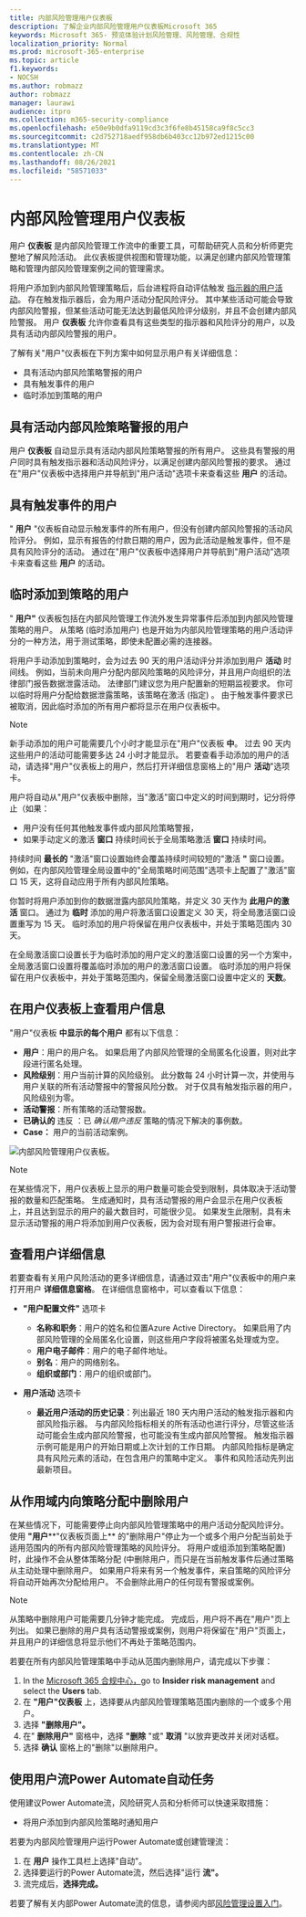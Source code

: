 ```yaml
---
title: 内部风险管理用户仪表板
description: 了解企业内部风险管理用户仪表板Microsoft 365
keywords: Microsoft 365- 预览体验计划风险管理、风险管理、合规性
localization_priority: Normal
ms.prod: microsoft-365-enterprise
ms.topic: article
f1.keywords:
- NOCSH
ms.author: robmazz
author: robmazz
manager: laurawi
audience: itpro
ms.collection: m365-security-compliance
ms.openlocfilehash: e50e9b0dfa9119cd3c3f6fe8b45158ca9f8c5cc3
ms.sourcegitcommit: c2d752718aedf958db6b403cc12b972ed1215c00
ms.translationtype: MT
ms.contentlocale: zh-CN
ms.lasthandoff: 08/26/2021
ms.locfileid: "58571033"
---
```

# <a name="insider-risk-management-users-dashboard"></a>内部风险管理用户仪表板

用户 **仪表板** 是内部风险管理工作流中的重要工具，可帮助研究人员和分析师更完整地了解风险活动。 此仪表板提供视图和管理功能，以满足创建内部风险管理策略和管理内部风险管理案例之间的管理需求。

将用户添加到内部风险管理策略后，后台进程将自动评估触发 [指示器的用户活动](insider-risk-management-settings.md#indicators)。 存在触发指示器后，会为用户活动分配风险评分。 其中某些活动可能会导致内部风险警报，但某些活动可能无法达到最低风险评分级别，并且不会创建内部风险警报。 用户 **仪表板** 允许你查看具有这些类型的指示器和风险评分的用户，以及具有活动内部风险警报的用户。

了解有关"用户"仪表板在下列方案中如何显示用户有关详细信息：

- 具有活动内部风险策略警报的用户
- 具有触发事件的用户
- 临时添加到策略的用户

## <a name="users-with-active-insider-risk-policy-alerts"></a>具有活动内部风险策略警报的用户

用户 **仪表板** 自动显示具有活动内部风险策略警报的所有用户。 这些具有警报的用户同时具有触发指示器和活动风险评分，以满足创建内部风险警报的要求。 通过在"用户"仪表板中选择用户并导航到"用户活动"选项卡来查看这些 **用户** 的活动。

## <a name="users-with-triggering-events"></a>具有触发事件的用户

" **用户** "仪表板自动显示触发事件的所有用户，但没有创建内部风险警报的活动风险评分。 例如，显示有报告的付款日期的用户，因为此活动是触发事件，但不是具有风险评分的活动。 通过在"用户"仪表板中选择用户并导航到"用户活动"选项卡来查看这些 **用户** 的活动。

## <a name="users-added-temporarily-to-policies"></a>临时添加到策略的用户

" **用户"** 仪表板包括在内部风险管理工作流外发生异常事件后添加到内部风险管理策略的用户。 从策略 (临时添加用户) 也是开始为内部风险管理策略的用户活动评分的一种方法，用于测试策略，即使未配置必需的连接器。

将用户手动添加到策略时，会为过去 90 天的用户活动评分并添加到用户 **活动** 时间线。 例如，当前未向用户分配内部风险策略的风险评分，并且用户向组织的法律部门报告数据泄露活动。 法律部门建议您为用户配置新的短期监视要求。 你可以临时将用户分配给数据泄露策略，该策略在激活 (指定) 。 由于触发事件要求已被取消，因此临时添加的所有用户都将显示在用户仪表板中。

> [!NOTE]
> 新手动添加的用户可能需要几个小时才能显示在"用户"仪表板 **中**。 过去 90 天内这些用户的活动可能需要多达 24 小时才能显示。 若要查看手动添加的用户的活动，请选择"用户"仪表板上的用户，然后打开详细信息窗格上的"用户 **活动**"选项卡。

用户将自动从"用户"仪表板中删除，当"激活"窗口中定义的时间到期时，记分将停止（如果：

- 用户没有任何其他触发事件或内部风险策略警报，
- 如果手动定义的激活 **窗口** 持续时间长于全局策略激活 **窗口** 持续时间。

持续时间 **最长的** "激活"窗口设置始终会覆盖持续时间较短的"激活 **"** 窗口设置。 例如，在内部风险管理全局设置中的"全局策略时间范围"选项卡上配置了"激活"窗口 15 天，这将自动应用于所有内部风险策略。

你暂时将用户添加到你的数据泄露内部风险策略，并定义 30 天作为 **此用户的激活** 窗口。 通过为 **临时** 添加的用户将激活窗口设置定义 30 天，将全局激活窗口设置重写为 15 天。 临时添加的用户将保留在用户仪表板中，并处于策略范围内 30 天。

在全局激活窗口设置长于为临时添加的用户定义的激活窗口设置的另一个方案中，全局激活窗口设置将覆盖临时添加的用户的激活窗口设置。  临时添加的用户将保留在用户仪表板中，并处于策略范围内，保留全局激活窗口设置中定义的 **天数**。

## <a name="view-user-information-on-the-users-dashboard"></a>在用户仪表板上查看用户信息

"用户"仪表板 **中显示的每个用户** 都有以下信息：

- **用户**：用户的用户名。 如果启用了内部风险管理的全局匿名化设置，则对此字段进行匿名处理。
- **风险级别**：用户当前计算的风险级别。 此分数每 24 小时计算一次，并使用与用户关联的所有活动警报中的警报风险分数。 对于仅具有触发指示器的用户，风险级别为零。
- **活动警报**：所有策略的活动警报数。
- **已确认的** 违反 ：已 *确认用户违反* 策略的情况下解决的事例数。
- **Case：** 用户的当前活动案例。

![内部风险管理用户仪表板。](../media/insider-risk-users-dashboard.png)

> [!NOTE]
> 在某些情况下，用户仪表板上显示的用户数量可能会受到限制，具体取决于活动警报的数量和匹配策略。 生成通知时，具有活动警报的用户会显示在用户仪表板上，并且达到显示的用户的最大数目时，可能很少见。 如果发生此限制，具有未显示活动警报的用户将添加到用户仪表板，因为会对现有用户警报进行会审。

## <a name="view-user-details"></a>查看用户详细信息

若要查看有关用户风险活动的更多详细信息，请通过双击"用户"仪表板中的用户来打开用户 **详细信息窗格**。 在详细信息窗格中，可以查看以下信息：

- **"用户配置文件"** 选项卡
  - **名称和职务**：用户的姓名和位置Azure Active Directory。 如果启用了内部风险管理的全局匿名化设置，则这些用户字段将被匿名处理或为空。
  - **用户电子邮件**：用户的电子邮件地址。
  - **别名**：用户的网络别名。
  - **组织或部门**：用户的组织或部门。

- **用户活动** 选项卡
  - **最近用户活动的历史记录**：列出最近 180 天内用户活动的触发指示器和内部风险指示器。 与内部风险指标相关的所有活动也进行评分，尽管这些活动可能会生成内部风险警报，也可能没有生成内部风险警报。 触发指示器示例可能是用户的开始日期或上次计划的工作日期。 内部风险指标是确定具有风险元素的活动，在包含用户的策略中定义。 事件和风险活动先列出最新项目。

## <a name="remove-users-from-in-scope-assignment-to-policies"></a>从作用域内向策略分配中删除用户

在某些情况下，可能需要停止向内部风险管理策略中的用户活动分配风险评分。 使用 **"用户****"仪表板页面上** 的"删除用户"停止为一个或多个用户分配当前处于适用范围内的所有内部风险管理策略的风险评分。 将用户或组添加到策略配置) 时，此操作不会从整体策略分配 (中删除用户，而只是在当前触发事件后通过策略从主动处理中删除用户。 如果用户将来有另一个触发事件，来自策略的风险评分将自动开始再次分配给用户。 不会删除此用户的任何现有警报或案例。

> [!NOTE]
> 从策略中删除用户可能需要几分钟才能完成。 完成后，用户将不再在"用户"页上列出。 如果已删除的用户具有活动警报或案例，则用户将保留在"用户"页面上，并且用户的详细信息将显示他们不再处于策略范围内。

若要在所有内部风险管理策略中手动从范围内删除用户，请完成以下步骤：

1. In the [Microsoft 365 合规中心，](https://compliance.microsoft.com)go to **Insider risk management** and select the **Users** tab.
2. 在 **"用户"仪表板** 上，选择要从内部风险管理策略范围内删除的一个或多个用户。
3. 选择 **"删除用户"。**
4. 在" **删除用户"** 窗格中，选择 **"删除** "或" **取消** "以放弃更改并关闭对话框。
5. 选择 **确认** 窗格上的"删除"以删除用户。

## <a name="run-automated-tasks-with-power-automate-flows-for-a-user"></a>使用用户流Power Automate自动任务

使用建议Power Automate流，风险研究人员和分析师可以快速采取措施：

- 将用户添加到内部风险策略时通知用户

若要为内部风险管理用户运行Power Automate或创建管理流：

1. 在 **用户** 操作工具栏上选择"自动"。
2. 选择要运行的Power Automate流，然后选择"运行 **流"。**
3. 流完成后，**选择完成。**

若要了解有关内部Power Automate流的信息，请参阅内部[风险管理设置入门](insider-risk-management-settings.md#power-automate-flows-preview)。
